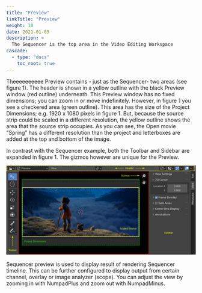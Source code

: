 ```yaml
---
title: "Preview"
linkTitle: "Preview"
weight: 10
date: 2021-01-05
description: >
  The Sequencer is the top area in the Video Editing Workspace
cascade:
  - type: "docs"
    toc_root: true
---
```


Theeeeeeeeee Preview contains - just as the Sequencer- two areas (see figure 1). The header is shown in a yellow outline with the black Preview window (red outline) underneath. This Preview window has no fixed dimensions; you can zoom in or move indefinitely. However, in figure 1 you see a checkered area (green outline). This area has the size of the Project Dimensions; e.g. 1920 x 1080 pixels in figure 1. But, because the source strip could be scaled in a different resolution, the yellow outline shows the area that the source strip occupies. As you can see, the Open movie “Spring” has a different resolution than the project and letterboxes are added at the top and bottom of the image.

In contrast with the Sequencer example, both the Toolbar and Sidebar are expanded in figure 1. The gizmos however are unique for the Preview.

![](editors_vse_type.svg)


Sequencer preview is used to display result of rendering Sequencer timeline. This can be further configured to display output from certain channel, overlay or image analyzer (scope). You can adjust the view by zooming in with NumpadPlus and zoom out with NumpadMinus.

